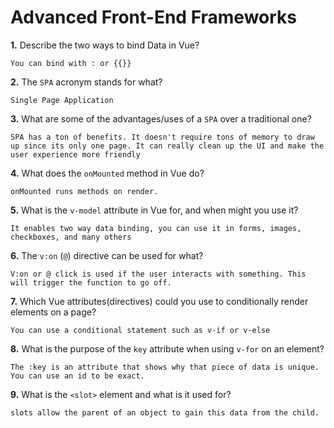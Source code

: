 # Advanced Front-End Frameworks


**1.** Describe the two ways to bind Data in Vue?
<!-- enter you answer in the space below -->
```
You can bind with : or {{}}
```

**2.** The `SPA` acronym stands for what?
<!-- enter you answer in the space below -->
```
Single Page Application
```
**3.** What are some of the advantages/uses of a `SPA` over a traditional one?
<!-- enter you answer in the space below -->
```
SPA has a ton of benefits. It doesn't require tons of memory to draw up since its only one page. It can really clean up the UI and make the user experience more friendly
```
**4.** What does the `onMounted` method in Vue do?
<!-- enter you answer in the space below -->
```
onMounted runs methods on render.
```
**5.** What is the `v-model` attribute in Vue for, and when might you use it?
<!-- enter you answer in the space below -->
```
It enables two way data binding, you can use it in forms, images, checkboxes, and many others

```
**6.** The `v:on` (`@`) directive can be used for what?
<!-- enter you answer in the space below -->
```
V:on or @ click is used if the user interacts with something. This will trigger the function to go off.
```
**7.** Which Vue attributes(directives) could you use to conditionally render elements on a page?
<!-- enter you answer in the space below -->
```
You can use a conditional statement such as v-if or v-else
```
**8.** What is the purpose of the `key` attribute when using `v-for` on an element?
<!-- enter you answer in the space below -->
```
The :key is an attribute that shows why that piece of data is unique. You can use an id to be exact.
```
**9.** What is the `<slot>` element and what is it used for?
<!-- enter you answer in the space below -->
```
slots allow the parent of an object to gain this data from the child.
```